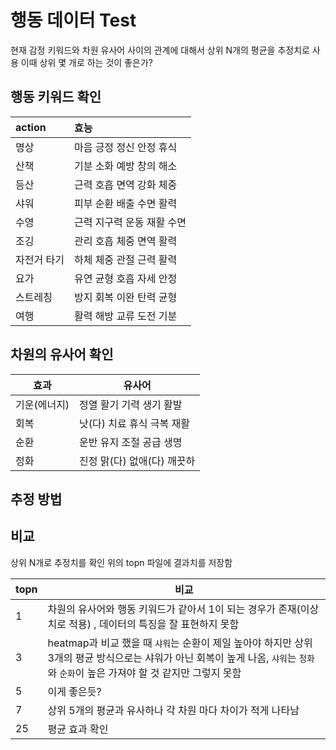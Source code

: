 # 행동 데이터 Test
현재 감정 키워드와 차원 유사어 사이의 관계에 대해서 상위 N개의 평균을 추정치로 사용
이때 상위 몇 개로 하는 것이 좋은가?

## 행동 키워드 확인
| action | 효능 |
|:---|:---|
| 명상 | 마음 긍정 정신 안정 휴식 |
| 산책 | 기분 소화 예방 창의 해소 |
| 등산 | 근력 호흡 면역 강화 체중 |
 샤워 | 피부 순환 배출 수면 활력 |
| 수영 | 근력 지구력 운동 재활 수면 |
| 조깅 | 관리 호흡 체중 면역 활력 |
| 자전거 타기 | 하체 체중 관절 근력 활력 |
| 요가 | 유연 균형 호흡 자세 안정 |
| 스트레칭 | 방지 회복 이완 탄력 균형 |
| 여행 | 활력 해방 교류 도전 기분 |

## 차원의 유사어 확인
| 효과 | 유사어 |
|---|---|
| 기운(에너지) | 정열 활기 기력 생기 활발 |
| 회복 | 낫(다) 치료 휴식 극복 재활 |
| 순환 | 운반 유지 조절 공급 생명 |
| 정화 | 진정 맑(다) 없애(다) 깨끗하 |

## 추정 방법

## 비교
상위 N개로 추정치를 확인
위의 topn 파일에 결과치를 저장함

|topn|비교|
|--|--|
|1|차원의 유사어와 행동 키워드가 같아서 1이 되는 경우가 존재(이상치로 적용) , 데이터의 특징을 잘 표현하지 못함|
|3|heatmap과 비교 했을 때 `샤워`는 순환이 제일 높아야 하지만 상위 3개의 평균 방식으로는 샤워가 아닌 회복이 높게 나옴, `샤워`는 `정화`와 `순화`이 높은 가져야 할 것 같지만 그렇지 못함|
|5|이게 좋은듯?|
|7|상위 5개의 평균과 유사하나 각 차원 마다 차이가 적게 나타남|
|25|평균 효과 확인|

